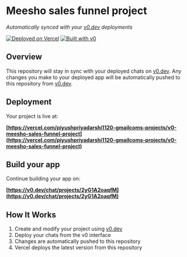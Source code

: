 # Meesho sales funnel project

*Automatically synced with your [v0.dev](https://v0.dev) deployments*

[![Deployed on Vercel](https://img.shields.io/badge/Deployed%20on-Vercel-black?style=for-the-badge&logo=vercel)](https://vercel.com/piyushpriyadarshi1120-gmailcoms-projects/v0-meesho-sales-funnel-project)
[![Built with v0](https://img.shields.io/badge/Built%20with-v0.dev-black?style=for-the-badge)](https://v0.dev/chat/projects/2yG1A2oaqfM)

## Overview

This repository will stay in sync with your deployed chats on [v0.dev](https://v0.dev).
Any changes you make to your deployed app will be automatically pushed to this repository from [v0.dev](https://v0.dev).

## Deployment

Your project is live at:

**[https://vercel.com/piyushpriyadarshi1120-gmailcoms-projects/v0-meesho-sales-funnel-project](https://vercel.com/piyushpriyadarshi1120-gmailcoms-projects/v0-meesho-sales-funnel-project)**

## Build your app

Continue building your app on:

**[https://v0.dev/chat/projects/2yG1A2oaqfM](https://v0.dev/chat/projects/2yG1A2oaqfM)**

## How It Works

1. Create and modify your project using [v0.dev](https://v0.dev)
2. Deploy your chats from the v0 interface
3. Changes are automatically pushed to this repository
4. Vercel deploys the latest version from this repository